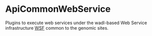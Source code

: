 # ApiCommonWebService
Plugins to execute web services under the wadl-based Web Service infrastructure
<a href="https://github.com/VEuPathDB/WSF">WSF</a>
common to the genomic sites.
